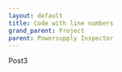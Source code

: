 ```yaml
---
layout: default
title: Code with line numbers
grand_parent: Project
parent: Powersupply Inspector
---
```

Post3